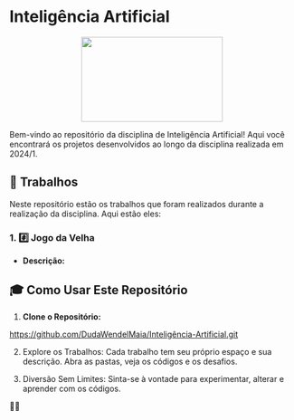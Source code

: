 # Inteligência Artificial

<div align="center">
 <img height=150 width=250 src="https://www.mundodomarketing.com.br/wp-content/uploads/2023/06/Introducao-da-Inteligencia-Artificial-no-cotidiano-empresarial-pode-ser-mais-simples-do-que-parece.jpg">
</div>

Bem-vindo ao repositório da disciplina de Inteligência Artificial! Aqui você encontrará os projetos desenvolvidos ao longo da disciplina realizada em 2024/1.

## 🤖 Trabalhos

Neste repositório estão os trabalhos que foram realizados durante a realização da disciplina. Aqui estão eles:

### 1. #️⃣ Jogo da Velha

- **Descrição:** 


## 🎓 Como Usar Este Repositório

1. **Clone o Repositório:**

https://github.com/DudaWendelMaia/Inteligência-Artificial.git

2. Explore os Trabalhos:
Cada trabalho tem seu próprio espaço e sua descrição. Abra as pastas, veja os códigos e os desafios.

3. Diversão Sem Limites:
Sinta-se à vontade para experimentar, alterar e aprender com os códigos.

 🚀✨
